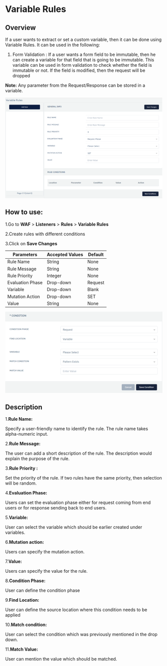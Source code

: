 # Variable Rules

## Overview
If a user wants to extract or set a custom variable, then it can be done using Variable Rules. It can be used in the following:

1. Form Validation : If a user wants a form field to be immutable, then he can create a variable for that field that is going to be immutable. This variable can be used in form validation to check whether the field is immutable or not. If the field is modified, then the request will be dropped

**Note:** Any parameter from the Request/Response can be stored in a variable.

![variable rule](/img/waf/v6/docs/variablerules.png)

## How to use:
1.Go to **WAF** > **Listeners** > **Rules** > **Variable Rules**

2.Create rules with different conditions

3.Click on **Save Changes**

| Parameters | Accepted Values | Default
| ----------- | ----------- |---------- |
| Rule Name|String|None
Rule Message|String|None
Rule Priority|Integer|None
Evaluation Phase|Drop-down|Request
Variable|Drop-down|Blank
Mutation Action|Drop-down|SET
Value|String|None

![variable rules](/img/waf/v6/docs/variablerulescondition.png)

## Description
1.**Rule Name:** 

Specify a user-friendly name to identify the rule. The rule name takes alpha-numeric input.

2.**Rule Message:** 

The user can add a short description of the rule. The description would explain the purpose of the rule.

3.**Rule Priority :**

Set the priority of the rule. If two rules have the same priority, then selection will be random.

4.**Evaluation Phase:**

Users can set the evaluation phase either for request coming from end users or for response sending back to end users.

5.**Variable:**

User can select the variable which should be earlier created under variables.

6.**Mutation action:**

Users can specify the mutation action.

7.**Value:**

Users can specify the value for the rule.

8.**Condition Phase:**

User can define the condition phase

9.**Find Location:**

User can define the source location where this condition needs to be applied

10.**Match condition:**

User can select the condition which was previously mentioned in the drop down.

11.**Match Value:**

User can mention the value which should be matched.